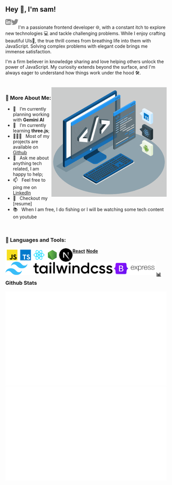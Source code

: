 ## Hey 👋, I'm sam! <br>
<a href='https://www.linkedin.com/in/samuvel-raja-10321a220/'><img align='left' alt="linkedin" src="https://raw.githubusercontent.com/SamuvelRaja/sam/main/assets/linkedin.svg" height='18px'/></a>
<a href='https://twitter.com/the_sam_js/'><img align='left' alt="twitter" src="https://raw.githubusercontent.com/SamuvelRaja/sam/main/assets/twitter.svg" height='18px'/></a>
<br>
I'm a passionate frontend developer 🌐, with a constant itch to explore new technologies 💻 and tackle challenging problems. While I enjoy crafting beautiful UIs🎨, the true thrill comes from breathing life into them with JavaScript. Solving complex problems with elegant code brings me immense satisfaction.

I'm a firm believer in knowledge sharing and love helping others unlock the power of JavaScript.  My curiosity extends beyond the surface, and I'm always eager to understand how things work under the hood 🛠️.

<br/>

<img align="right" alt="GIF" src="https://raw.githubusercontent.com/SamuvelRaja/sam/main/techstack.gif" width="360px"/>
  
### 🧐 More About Me:

- 🔭 &nbsp; I’m currently planning working with **Gemini AI**
- 🌱 &nbsp; I’m currently learning **three.js**; 
- 👨🏻‍💻 &nbsp; Most of my projects are available on [Github](https://github.com/SamuvelRaja?tab=repositories)
- 💬 &nbsp; Ask me about anything tech related, I am happy to help;
- 📫 &nbsp; Feel free to ping me on [LinkedIn](https://www.linkedin.com/in/samuvel-raja-10321a220/)
- 📝 &nbsp; Checkout my [resume]
- 📚 &nbsp; When I am free, I do fishing or I will be watching some tech content on youtube

<br>

### 🔨 Languages and Tools:
<a href="https://developer.mozilla.org/en-US/docs/Web/JavaScript" target="_blank"> <img align="left" alt="JavaScript" height ="42px"  src="https://raw.githubusercontent.com/SamuvelRaja/sam/main/assets/javascript.svg"> </a>
<a href="https://www.typescriptlang.org/" target="_blank"><img align="left" alt="Typescript" height ="42px" src="https://raw.githubusercontent.com/SamuvelRaja/sam/main/assets/typescript.svg"></a>
<a href="https://reactjs.org/" target="_blank"> <img align="left" alt="React" height ="42px" src="https://raw.githubusercontent.com/SamuvelRaja/sam/main/assets/react.svg"> <b>React</b></a>
<a href="https://nodejs.org" target="_blank"><img align="left" alt="Node.js" height ="42px" src="https://raw.githubusercontent.com/SamuvelRaja/sam/main/assets/node.svg"> <b>Node</b></a>
<a href="https://nextjs.org/" target="_blank"><img align="left" alt="Next.js" height ="42px" src="https://raw.githubusercontent.com/SamuvelRaja/sam/main/assets/nextjs.svg"> </a>
<a href="https://tailwindcss.com/" target="_blank"> <img src="https://raw.githubusercontent.com/SamuvelRaja/sam/main/assets/tailwind.svg" align="left" alt="tailwind" height='42px'/> </a>
<a href="https://getbootstrap.com/" target="_blank"> <img src="https://raw.githubusercontent.com/SamuvelRaja/sam/main/assets/bootstrap.png" align="left" alt="bootstrap" height='42px'/>  </a>
<a href="https://expressjs.com/" target="_blank"> <img src="https://raw.githubusercontent.com/SamuvelRaja/sam/main/assets/express.svg" align="left" alt="express js" height='42px'/> </a>


<br>


### 📊 Github Stats
<a href='https://github.com/rahul-jha98/github-stats-transparent'>
  
![Stats Overview](https://raw.githubusercontent.com/SamuvelRaja/github-stats-transparent/output/generated/overview.svg)
![Most Used Languages](https://raw.githubusercontent.com/SamuvelRaja/github-stats-transparent/output/generated/languages.svg)

</a>

<br>

<!-- ### 🛠️ My Projects
<a href="https://665e15bccaa20b3ee7accf45--dreamy-hummingbird-522194.netlify.app/" target="_blank"> <img alt="artistify" src="./projects/artistify.svg" height="68" align="left"> </a>
<a href="https://github.com/rahul-jha98/sheets-database" target="_blank"> <img alt="sheetsdatabase" src="./projects/sheetsdatabase.svg"  height="68" align="left"> </a>
<a href="https://github.com/rahul-jha98/README_icons" target="_blank"> <img alt="readmeicons" src="./projects/readmeicons.svg" height="68" align="left"> </a> -->

